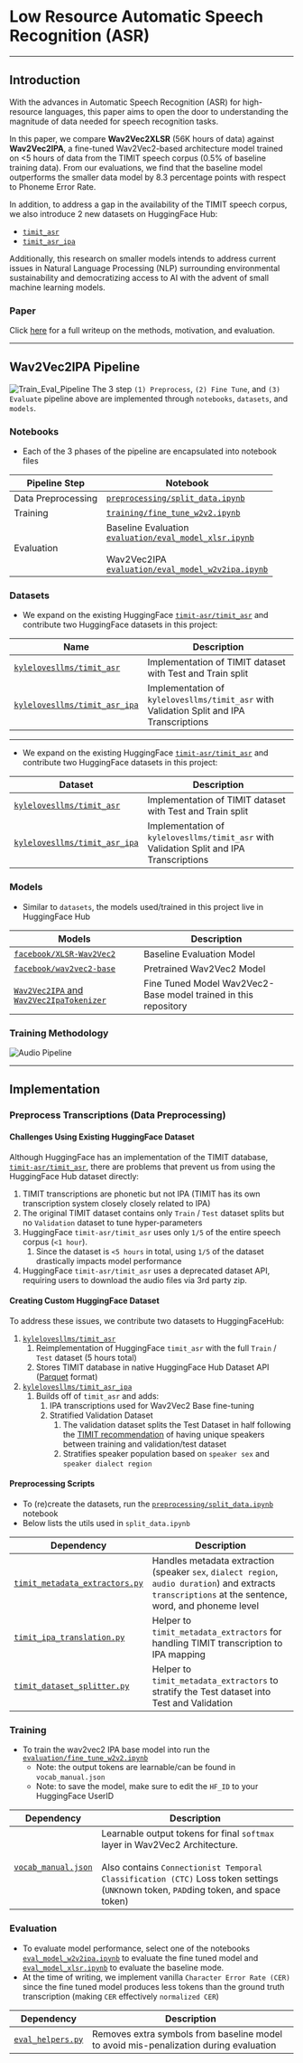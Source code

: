 # Low Resource Automatic Speech Recognition (ASR)
___
## Introduction
 With the advances in Automatic Speech Recognition (ASR) for high-resource languages, this paper aims to open the door to understanding the magnitude of data needed for speech recognition tasks. 

In this paper, we compare **Wav2Vec2XLSR** (56K hours of data) against **Wav2Vec2IPA**, a fine-tuned Wav2Vec2-based architecture model trained on <5 hours of data from the TIMIT speech corpus (0.5% of baseline training data). From our evaluations, we find that the baseline model outperforms the smaller data model by 8.3 percentage points with respect to Phoneme Error Rate.

In addition, to address a gap in the availability of the TIMIT speech corpus, we also introduce 2 new datasets on HuggingFace Hub: 
- [`timit_asr`](https://huggingface.co/datasets/kylelovesllms/timit_asr)
- [`timit_asr_ipa`](https://huggingface.co/datasets/kylelovesllms/timit_asr_ipa)

Additionally, this research on smaller models intends to address current issues in Natural Language Processing (NLP) surrounding environmental sustainability and democratizing access to AI with the advent of small machine learning models.
### Paper
Click [here](https://github.com/Ky-Ng/IPA-ASR/blob/main/assets/paper.pdf) for a full writeup on the methods, motivation, and evaluation.
___
## Wav2Vec2IPA Pipeline
![Train_Eval_Pipeline](assets/Train_Eval_Pipeline.png)
The 3 step `(1) Preprocess`, `(2) Fine Tune`, and `(3) Evaluate` pipeline above are implemented through `notebooks`, `datasets`, and `models`.
### Notebooks
- Each of the 3 phases of the pipeline are encapsulated into notebook files

| Pipeline Step      | Notebook                                                                                                                                                                                                                                                                                |
| ------------------ | --------------------------------------------------------------------------------------------------------------------------------------------------------------------------------------------------------------------------------------------------------------------------------------- |
| Data Preprocessing | [`preprocessing/split_data.ipynb`](https://github.com/Ky-Ng/IPA-ASR/blob/main/preprocessing/split_data.ipynb)                                                                                                                                                                           |
| Training           | [`training/fine_tune_w2v2.ipynb`](https://github.com/Ky-Ng/IPA-ASR/blob/main/training/fine_tune_w2v2.ipynb)                                                                                                                                                                             |
| Evaluation         | Baseline Evaluation<br>[`evaluation/eval_model_xlsr.ipynb`](https://github.com/Ky-Ng/IPA-ASR/blob/main/evaluation/eval_model_xlsr.ipynb)<br><br>Wav2Vec2IPA <br>[`evaluation/eval_model_w2v2ipa.ipynb`](https://github.com/Ky-Ng/IPA-ASR/blob/main/evaluation/eval_model_w2v2ipa.ipynb) |
### Datasets
- We expand on the existing HuggingFace [`timit-asr/timit_asr`](https://huggingface.co/datasets/timit-asr/timit_asr) and contribute two HuggingFace datasets in this project:

| Name                                                                                         | Description                                                                               |
| -------------------------------------------------------------------------------------------- | ----------------------------------------------------------------------------------------- |
| [`kylelovesllms/timit_asr`](https://huggingface.co/datasets/kylelovesllms/timit_asr)         | Implementation of TIMIT dataset with Test and Train split                                 |
| [`kylelovesllms/timit_asr_ipa`](https://huggingface.co/datasets/kylelovesllms/timit_asr_ipa) | Implementation of  `kylelovesllms/timit_asr` with Validation Split and IPA Transcriptions |
****
- We expand on the existing HuggingFace [`timit-asr/timit_asr`](https://huggingface.co/datasets/timit-asr/timit_asr) and contribute two HuggingFace datasets in this project:

| Dataset                                                                                      | Description                                                                               |
| -------------------------------------------------------------------------------------------- | ----------------------------------------------------------------------------------------- |
| [`kylelovesllms/timit_asr`](https://huggingface.co/datasets/kylelovesllms/timit_asr)         | Implementation of TIMIT dataset with Test and Train split                                 |
| [`kylelovesllms/timit_asr_ipa`](https://huggingface.co/datasets/kylelovesllms/timit_asr_ipa) | Implementation of  `kylelovesllms/timit_asr` with Validation Split and IPA Transcriptions |
### Models
- Similar to `datasets`, the models used/trained in this project live in HuggingFace Hub

| Models                                                                                           | Description                                                     |
| ------------------------------------------------------------------------------------------------ | --------------------------------------------------------------- |
| [`facebook/XLSR-Wav2Vec2`](https://huggingface.co/docs/transformers/en/model_doc/xlsr_wav2vec2)  | Baseline Evaluation Model                                       |
| [`facebook/wav2vec2-base`](https://huggingface.co/facebook/wav2vec2-base)                        | Pretrained Wav2Vec2 Model                                       |
| [`Wav2Vec2IPA` and `Wav2Vec2IpaTokenizer`](https://huggingface.co/kylelovesllms/Wav2Vec2Ipa)<br> | Fine Tuned Model Wav2Vec2-Base model trained in this repository |
### Training Methodology
![Audio Pipeline](assets/NN_flowchart.png)
___
## Implementation

### Preprocess Transcriptions (Data Preprocessing)
#### Challenges Using Existing HuggingFace Dataset
Although HuggingFace has an implementation of the TIMIT database, [`timit-asr/timit_asr`](https://huggingface.co/datasets/timit-asr/timit_asr), there are problems that prevent us from using the HuggingFace Hub dataset directly:
1. TIMIT transcriptions are phonetic but not IPA (TIMIT has its own transcription system closely closely related to IPA)
2. The original TIMIT dataset contains only `Train` / `Test` dataset splits but no `Validation` dataset to tune hyper-parameters
3. HuggingFace `timit-asr/timit_asr` uses only `1/5` of the entire speech corpus (`<1 hour`).
	1. Since the dataset is `<5 hours` in total, using `1/5` of the dataset drastically impacts model performance
4. HuggingFace `timit-asr/timit_asr` uses a deprecated dataset API, requiring users to download the audio files via 3rd party zip.

#### Creating Custom HuggingFace Dataset
To address these issues, we contribute two datasets to HuggingFaceHub:
1. [`kylelovesllms/timit_asr`](https://huggingface.co/datasets/kylelovesllms/timit_asr) 
	1. Reimplementation of HuggingFace `timit_asr` with the full `Train` / `Test` dataset (5 hours total)
	2. Stores TIMIT database in native HuggingFace Hub Dataset API ([Parquet](https://huggingface.co/docs/dataset-viewer/en/parquet) format)
2. [`kylelovesllms/timit_asr_ipa`](https://huggingface.co/datasets/kylelovesllms/timit_asr_ipa)
	1. Builds off of `timit_asr` and adds:
		1. IPA transcriptions used for Wav2Vec2 Base fine-tuning
		2. Stratified Validation Dataset
			1. The validation dataset splits the Test Dataset in half following the [TIMIT recommendation](https://github.com/Ky-Ng/TIMIT-Database/blob/main/TIMIT/covleb.DOC) of having unique speakers between training and validation/test dataset
			2. Stratifies speaker population based on `speaker sex` and `speaker dialect region`
#### Preprocessing Scripts
- To (re)create the datasets, run the [`preprocessing/split_data.ipynb`](https://github.com/Ky-Ng/IPA-ASR/blob/main/preprocessing/split_data.ipynb) notebook
- Below lists the utils used in `split_data.ipynb`

| Dependency                                                                                                              | Description                                                                                                                                            |
| ----------------------------------------------------------------------------------------------------------------------- | ------------------------------------------------------------------------------------------------------------------------------------------------------ |
| [`timit_metadata_extractors.py`](https://github.com/Ky-Ng/IPA-ASR/blob/main/preprocessing/timit_metadata_extractors.py) | Handles metadata extraction (speaker `sex`, `dialect region`, `audio duration`) and extracts `transcriptions` at the sentence, word, and phoneme level |
| [`timit_ipa_translation.py`](https://github.com/Ky-Ng/IPA-ASR/blob/main/preprocessing/timit_ipa_translation.py)         | Helper to `timit_metadata_extractors` for handling TIMIT transcription to IPA mapping                                                                  |
| [`timit_dataset_splitter.py`](https://github.com/Ky-Ng/IPA-ASR/blob/main/preprocessing/timit_dataset_splitter.py)       | Helper to `timit_metadata_extractors` to stratify the Test dataset into Test and Validation                                                            |
### Training
- To train the wav2vec2 IPA base model into  run the [`evaluation/fine_tune_w2v2.ipynb`](https://github.com/Ky-Ng/IPA-ASR/tree/main/evaluation)
	- Note: the output tokens are learnable/can be found in `vocab_manual.json`
	- Note: to save the model, make sure to edit the `HF_ID` to your HuggingFace UserID

| Dependency                                                                                   | Description                                                                                                                                                                                                             |
| -------------------------------------------------------------------------------------------- | ----------------------------------------------------------------------------------------------------------------------------------------------------------------------------------------------------------------------- |
| [`vocab_manual.json`](https://github.com/Ky-Ng/IPA-ASR/blob/main/training/vocab_manual.json) | Learnable output tokens for final `softmax` layer in Wav2Vec2 Architecture. <br><br>Also contains `Connectionist Temporal Classification (CTC)` Loss token settings (`UNK`nown token, `PAD`ding token, and space token) |

### Evaluation
- To evaluate model performance, select one of the notebooks [`eval_model_w2v2ipa.ipynb`](https://github.com/Ky-Ng/IPA-ASR/blob/main/evaluation/eval_model_w2v2ipa.ipynb) to evaluate the fine tuned model and [`eval_model_xlsr.ipynb`](https://github.com/Ky-Ng/IPA-ASR/blob/main/evaluation/eval_model_xlsr.ipynb) to evaluate the baseline mode.
- At the time of writing, we implement vanilla `Character Error Rate (CER)` since the fine tuned model produces less tokens than the ground truth transcription (making `CER` effectively `normalized CER`)

| Dependency                                                                                 | Description                                                                           |
| ------------------------------------------------------------------------------------------ | ------------------------------------------------------------------------------------- |
| [`eval_helpers.py`](https://github.com/Ky-Ng/IPA-ASR/blob/main/evaluation/eval_helpers.py) | Removes extra symbols from baseline model to avoid mis-penalization during evaluation |
